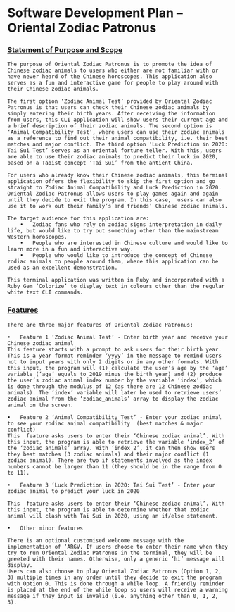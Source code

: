 # Software Development Plan –  Oriental Zodiac Patronus

### <u>Statement of Purpose and Scope</u>
    The purpose of Oriental Zodiac Patronus is to promote the idea of Chinese zodiac animals to users who either are not familiar with or have never heard of the Chinese horoscopes. This application also serves as a fun and interactive game for people to play around with their Chinese zodiac animals. 

    The first option ‘Zodiac Animal Test’ provided by Oriental Zodiac Patronus is that users can check their Chinese zodiac animals by simply entering their birth years. After receiving the information from users, this CLI application will show users their current age and a brief description of their zodiac animals. The second option is ‘Animal Compatibility Test’, where users can use their zodiac animals as a reference to find out their animal compatibility, i.e. their best matches and major conflict. The third option ‘Luck Prediction in 2020: Tai Sui Test’ serves as an oriental fortune teller. With this, users are able to use their zodiac animals to predict their luck in 2020, based on a Taoist concept ‘Tai Sui’ from the antient China. 

    For users who already know their Chinese zodiac animals, this terminal application offers the flexibility to skip the first option and go straight to Zodiac Animal Compatibility and Luck Prediction in 2020. Oriental Zodiac Patronus allows users to play games again and again until they decide to exit the program. In this case,  users can also use it to work out their family’s and friends’ Chinese zodiac animals.

    The target audience for this application are: 
        •	Zodiac fans who rely on zodiac signs interpretation in daily life, but would like to try out something other than the mainstream Western horoscopes.
        •	People who are interested in Chinese culture and would like to learn more in a fun and interactive way.
        •	People who would like to introduce the concept of Chinese zodiac animals to people around them, where this application can be used as an excellent demonstration.

    This terminal application was written in Ruby and incorporated with a Ruby Gem ‘Colorize’ to display text in colours other than the regular white text CLI commands.

### <u>Features</u>
    There are three major features of Oriental Zodiac Patronus:

    •	Feature 1 ‘Zodiac Animal Test’ - Enter birth year and receive your Chinese zodiac animal
    This feature starts with a prompt to ask users for their birth year. This is a year format reminder ‘yyyy’ in the message to remind users not to input years with only 2 digits or in any other formats. With this input, the program will (1) calculate the user’s age by the ‘age’ variable (‘age’ equals to 2019 minus the birth year) and (2) produce the user’s zodiac animal index number by the variable ‘index’, which is done through the modulus of 12 (as there are 12 Chinese zodiac animals). The ‘index’ variable will later be used to retrieve users’ zodiac animal from the ‘zodiac_animals’ array to display the zodiac animal on the screen.

    •	Feature 2 ‘Animal Compatibility Test’ - Enter your zodiac animal to see your zodiac animal compatibility  (best matches & major conflict)    
    This  feature asks users to enter their ‘Chinese zodiac animal’. With this input, the program is able to retrieve the variable ‘index_2’ of the ‘zodiac_animals’ array. With ‘index_2’, it can then show users they best matches (3 zodiac animals) and their major conflict (1 zodiac animal). There are two if statements involved as the index numbers cannot be larger than 11 (they should be in the range from 0 to 11).  

    •	Feature 3 ‘Luck Prediction in 2020: Tai Sui Test’ - Enter your zodiac animal to predict your luck in 2020
    
    This  feature asks users to enter their ‘Chinese zodiac animal’. With this input, the program is able to determine whether that zodiac animal will clash with Tai Sui in 2020, using an if/else statement.

    •	Other minor features
    
    There is an optional customised welcome message with the implementation of ‘ARGV. If users choose to enter their name when they try to run Oriental Zodiac Patronus in the terminal, they will be greeted with their names. Otherwise, only a generic ‘hi’ message will display. 
    Users can also choose to play Oriental Zodiac Patronus (Option 1, 2, 3) multiple times in any order until they decide to exit the program with Option 0. This is done through a while loop. A friendly reminder is placed at the end of the while loop so users will receive a warning message if they input is invalid (i.e. anything other than 0, 1, 2, 3).
